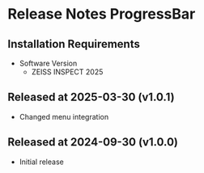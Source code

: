 # Release Notes ProgressBar

## Installation Requirements

* Software Version
  * ZEISS INSPECT 2025

## Released at 2025-03-30 (v1.0.1)

* Changed menu integration

## Released at 2024-09-30 (v1.0.0)

* Initial release